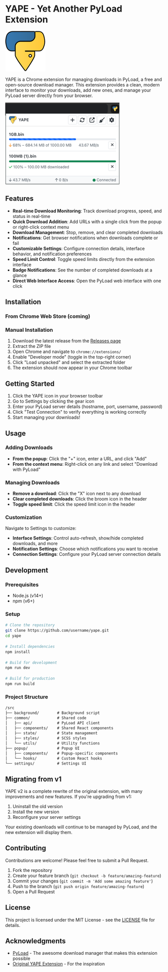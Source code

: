 # YAPE - Yet Another PyLoad Extension

![YAPE Logo](./images/icon_128.png)

YAPE is a Chrome extension for managing downloads in PyLoad, a free and open-source download manager. This extension provides a clean, modern interface to monitor your downloads, add new ones, and manage your PyLoad server directly from your browser.

![Screenshot of YAPE](./images/screenshot-v2.png)

## Features

- **Real-time Download Monitoring**: Track download progress, speed, and status in real-time
- **Quick Download Addition**: Add URLs with a single click from the popup or right-click context menu
- **Download Management**: Stop, remove, and clear completed downloads
- **Notifications**: Get browser notifications when downloads complete or fail
- **Customizable Settings**: Configure connection details, interface behavior, and notification preferences
- **Speed Limit Control**: Toggle speed limits directly from the extension interface
- **Badge Notifications**: See the number of completed downloads at a glance
- **Direct Web Interface Access**: Open the PyLoad web interface with one click

## Installation

### From Chrome Web Store (coming)

### Manual Installation

1. Download the latest release from the [Releases page](https://github.com/username/yape/releases)
2. Extract the ZIP file
3. Open Chrome and navigate to `chrome://extensions/`
4. Enable "Developer mode" (toggle in the top-right corner)
5. Click "Load unpacked" and select the extracted folder
6. The extension should now appear in your Chrome toolbar

## Getting Started

1. Click the YAPE icon in your browser toolbar
2. Go to Settings by clicking the gear icon
3. Enter your PyLoad server details (hostname, port, username, password)
4. Click "Test Connection" to verify everything is working correctly
5. Start managing your downloads!

## Usage

### Adding Downloads

- **From the popup**: Click the "+" icon, enter a URL, and click "Add"
- **From the context menu**: Right-click on any link and select "Download with PyLoad"

### Managing Downloads

- **Remove a download**: Click the "X" icon next to any download
- **Clear completed downloads**: Click the broom icon in the header
- **Toggle speed limit**: Click the speed limit icon in the header

### Customization

Navigate to Settings to customize:

- **Interface Settings**: Control auto-refresh, show/hide completed downloads, and more
- **Notification Settings**: Choose which notifications you want to receive
- **Connection Settings**: Configure your PyLoad server connection details

## Development

### Prerequisites

- Node.js (v14+)
- npm (v6+)

### Setup

```bash
# Clone the repository
git clone https://github.com/username/yape.git
cd yape

# Install dependencies
npm install

# Build for development
npm run dev

# Build for production
npm run build
```

### Project Structure

```
/src
├── background/        # Background script
├── common/            # Shared code
│   ├── api/           # PyLoad API client
│   ├── components/    # Shared React components
│   ├── state/         # State management
│   ├── styles/        # SCSS styles
│   └── utils/         # Utility functions
├── popup/             # Popup UI
│   ├── components/    # Popup-specific components
│   └── hooks/         # Custom React hooks
└── settings/          # Settings UI
```

## Migrating from v1

YAPE v2 is a complete rewrite of the original extension, with many improvements and new features. If you're upgrading from v1:

1. Uninstall the old version
2. Install the new version
3. Reconfigure your server settings

Your existing downloads will continue to be managed by PyLoad, and the new extension will display them.

## Contributing

Contributions are welcome! Please feel free to submit a Pull Request.

1. Fork the repository
2. Create your feature branch (`git checkout -b feature/amazing-feature`)
3. Commit your changes (`git commit -m 'Add some amazing feature'`)
4. Push to the branch (`git push origin feature/amazing-feature`)
5. Open a Pull Request

## License

This project is licensed under the MIT License - see the [LICENSE](LICENSE) file for details.

## Acknowledgments

- [PyLoad](https://pyload.net/) - The awesome download manager that makes this extension possible
- [Original YAPE Extension](https://github.com/RemiRigal/Yape) - For the inspiration
